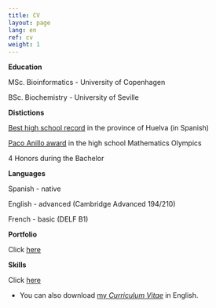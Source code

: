 ```yaml
---
title: CV
layout: page
lang: en
ref: cv
weight: 1
---
```


**Education**

MSc. Bioinformatics - University of Copenhagen

BSc. Biochemistry - University of Seville


**Distictions**

[Best high school record](http://www.juntadeandalucia.es/boja/2013/24/BOJA13-024-00002-1591-01_00020633.pdf) in the province of Huelva (in Spanish)

[Paco Anillo award](http://thales.cica.es/olimpiada2/?q=node/1203) in the high school Mathematics Olympics

4 Honors during the Bachelor

**Languages**

Spanish - native 

English - advanced (Cambridge Advanced 194/210)

French - basic (DELF B1)

**Portfolio**

Click [here](/portfolio/index.html)

**Skills**

Click [here](/skills/index.html)


* You can also download [my *Curriculum Vitae*](https://mega.nz/#!s8NRhJjT!NALPsIpb8gw33JWA4RPmqNORO1KZsNbK7dpBI0Pi5Cs) in English.

